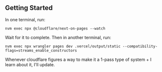 ## Getting Started

In one terminal, run:

```
nvm exec npx @cloudflare/next-on-pages --watch
```

Wait for it to complete. Then in another terminal, run:
```
nvm exec npx wrangler pages dev .vercel/output/static --compatibility-flags=streams_enable_constructors
```

Whenever cloudflare figures a way to make it a 1-pass type of system + I learn about it, I'll update.
